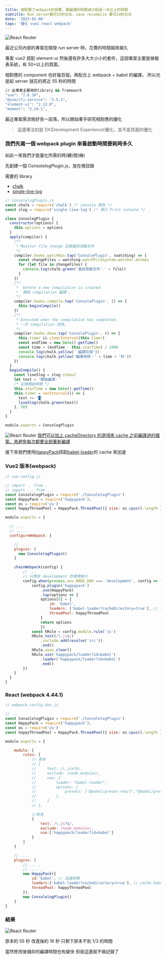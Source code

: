 ```yaml
---
title: 我配置了webpack的設置，讓編譯的時間減少超過一半以上的時間
subtitle: Run server要花55秒左右，save recomplie 要花24秒左右
date: '2023-01-06'
tags: '優化 vue2 react webpack'
---
```


![React Router](/images/post/legacy-project-optimization/g1.png)

最近公司內部的專案在開發 run server 時，花費的時間越來越久

專案 vue2 搭配 element-ui 然後還有許多大大小小的套件，這個專案主要是做報表系統，有 50+以上的頁面，

相對應的 component 也好幾百個，再配合上 webpack + babel 的編譯，
所以光是起 server 就花的將近 55 秒的時間

```bash
// 此專案主要用的library && framework
"vue": "2.6.10",
"@vue/cli-service": "3.5.3",
"element-ui": "2.13.0",
"moment": "2.29.1",
```

最近專案需求剛好告一段落，所以開始著手研究相對應的優化

> 這邊專注的是 DX(Development Experience)優化，並不是頁面的優化

### 我們先寫一個 webpack plugin 來看啟動時間要耗時多久

如此一來我們才能量化所需的時(~~績~~)間(~~效~~)

先創建一個 ConsolelogPlugin.js，放在根目錄

需要的 library

- [chalk](https://github.com/chalk/chalk#readme)
- [single-line-log](https://github.com/freeall/single-line-log)

```js
// ConsolelogPlugin.js
const chalk = require('chalk') /* console 顏色 */
const slog = require('single-line-log') /* 單行 Print console */

class ConsolegPlugin {
  constructor(options) {
    this.options = options
  }
  apply(compiler) {
    /**
     * Monitor file change 記錄當前改動文件
     */
    compiler.hooks.watchRun.tap('ConsolePlugin', (watching) => {
      const changeFiles = watching.watchFileSystem.watcher.mtimes
      for (let file in changeFiles) {
        console.log(chalk.green('當前改動文件：' + file))
      }
    })
    /**
     *  before a new compilation is created.
     *  開始 compilation 編譯 。
     */
    compiler.hooks.compile.tap('ConsolePlugin', () => {
      this.beginCompile()
    })
    /**
     * Executed when the compilation has completed.
     * 一次 compilation 完成。
     */
    compiler.hooks.done.tap('ConsolePlugin', () => {
      this.timer && clearInterval(this.timer)
      const endTime = new Date().getTime()
      const time = (endTime - this.starTime) / 1000
      console.log(chalk.yellow(' 編譯完成'))
      console.log(chalk.yellow('編譯用時：' + time + '秒'))
    })
  }
  beginCompile() {
    const lineSlog = slog.stdout
    let text = '開始編譯：'
    /* 記錄開始時間 */
    this.starTime = new Date().getTime()
    this.timer = setInterval(() => {
      text += '█'
      lineSlog(chalk.green(text))
    }, 50)
  }
}

module.exports = ConsolegPlugin
```

![React Router](/images/post/legacy-project-optimization/g3.png)
[我們可以加上 cacheDirectory 的選項來 cache 之前編譯過的檔案，來避免每次都要全部重新編譯](https://webpack.docschina.org/loaders/babel-loader#babel-loader-is-slow)

接下來我們使用[HappyPack](https://github.com/amireh/happypack#readme)搭配[babel-loader](https://webpack.docschina.org/loaders/babel-loader)的 cache 來加速

### Vue2 版本(webpack)

```js
// vue.config.js

// import .. from ..
// import ... from ...
const ConsolelogPlugin = require('./ConsolelogPlugin')
const HappyPack = require('happypack');
const os = require('os')
const happyThreadPool = HappyPack.ThreadPool({ size: os.cpus().length })

module.exports = {

  // ....
  // ......
  configureWebpack: {

    // ....
    plugins: [
      new ConsolelogPlugin()
    ]

    chainWebpack(config) {
        // ...
        // 只想在 development 的環境執行
        config.when(process.env.NODE_ENV === 'development', config => {
            config.plugin('happypack')
                .use(HappyPack)
                .tap(options => {
                options[0] = {
                    id: 'babel',
                    loaders: ['babel-loader?cacheDirectory=true'], // 开启缓存
                    threadPool: happyThreadPool
                }
                return options
                })
            const hRule = config.module.rule('js')
            hRule.test(/\.js$/)
                .include.add(resolve('src'))
                .end()
            hRule.uses.clear()
            hRule.use('happypack/loader?id=babel')
                .loader('happypack/loader?id=babel')
                .end()
        })
    }
  }
}
```

### React (webpack 4.44.1)

```js
// webpack.config.dev.js

// ...
const ConsolelogPlugin = require('./ConsolelogPlugin')
const HappyPack = require('happypack');
const os = require('os')
const happyThreadPool = HappyPack.ThreadPool({ size: os.cpus().length })

module.exports = {

    module: {
        rules: [
            // 原本
            // {
            //     test: /\.jsx?$/,
            //     exclude: /node_modules/,
            //     use: {
            //         loader: "babel-loader",
            //         options: {
            //             presets: ["@babel/preset-react","@babel/preset-env"],
            //         },
            //     }
            // },

            //改為
            {
                test: /\.js?$/,
                exclude: /node_modules/,
                use:['happypack/loader?id=babel']
            }
        ]
    }

    // ....
    plugins: [
        //.... ,
        // .... ,
        new HappyPack({
            id:'babel', // 這邊對應
            loaders:['babel-loader?cacheDirectory=true'], // cache babel編譯過的檔案
            threadPool: happyThreadPool
        }),
        new ConsolelogPlugin()
    ]
}
```

### 結果

![React Router](/images/post/legacy-project-optimization/g2.png)

原本約 55 秒
改進後約 16 秒
只剩下原本不到 1/3 的時間

當然修改後儲存的編譯時間也有變快
但我這邊就不做記錄了
